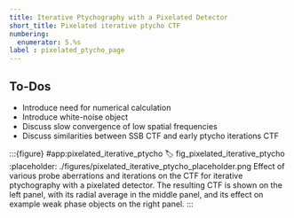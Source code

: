 ```yaml
---
title: Iterative Ptychography with a Pixelated Detector
short_title: Pixelated iterative ptycho CTF
numbering:
  enumerator: 5.%s
label : pixelated_ptycho_page
---
```


## To-Dos
- Introduce need for numerical calculation
- Introduce white-noise object
- Discuss slow convergence of low spatial frequencies
- Discuss similarities between SSB CTF and early ptycho iterations CTF

:::{figure} #app:pixelated_iterative_ptycho
:label: fig_pixelated_iterative_ptycho
:placeholder: ./figures/pixelated_iterative_ptycho_placeholder.png
Effect of various probe aberrations and iterations on the CTF for iterative ptychography with a pixelated detector.
The resulting CTF is shown on the left panel, with its radial average in the middle panel, and its effect on example weak phase objects on the right panel.
:::

